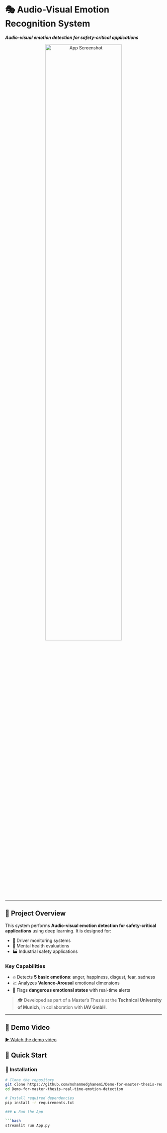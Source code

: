 # 🎭 Audio-Visual Emotion Recognition System  
**_Audio-visual emotion detection for safety-critical applications_**

<div align="center">
  <img src="https://via.placeholder.com/800x400?text=Demo+Screenshot" alt="App Screenshot" width="70%">
</div>

---

## 📌 Project Overview

This system performs **Audio-visual emotion detection for safety-critical applications** using deep learning. It is designed for:

- 🚗 Driver monitoring systems  
- 🧠 Mental health evaluations  
- 🏭 Industrial safety applications  

### Key Capabilities

- 🔥 Detects **5 basic emotions**: anger, happiness, disgust, fear, sadness  
- 📈 Analyzes **Valence-Arousal** emotional dimensions  
- 🚨 Flags **dangerous emotional states** with real-time alerts  

> 🎓 Developed as part of a Master’s Thesis at the **Technical University of Munich**, in collaboration with **IAV GmbH**.

---

## 🎥 Demo Video  

[▶️ Watch the demo video](D:\KI\DemonstratorGUI-for-Masterthesis-Audio-visual-emotion-detection\demo.avi)



## 🚀 Quick Start

### 🧩 Installation

```bash
# Clone the repository
git clone https://github.com/mohammedghanemi/Demo-for-master-thesis-real-time-emotion-detection.git
cd Demo-for-master-thesis-real-time-emotion-detection

# Install required dependencies
pip install -r requirements.txt

### ▶️ Run the App

```bash
streamlit run App.py


